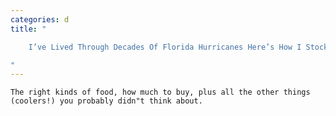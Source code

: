 ```yaml
---
categories: d
title: "

    I’ve Lived Through Decades Of Florida Hurricanes Here’s How I Stock My Pantry For Emergencies

"
---
```



    The right kinds of food, how much to buy, plus all the other things (coolers!) you probably didn"t think about.

